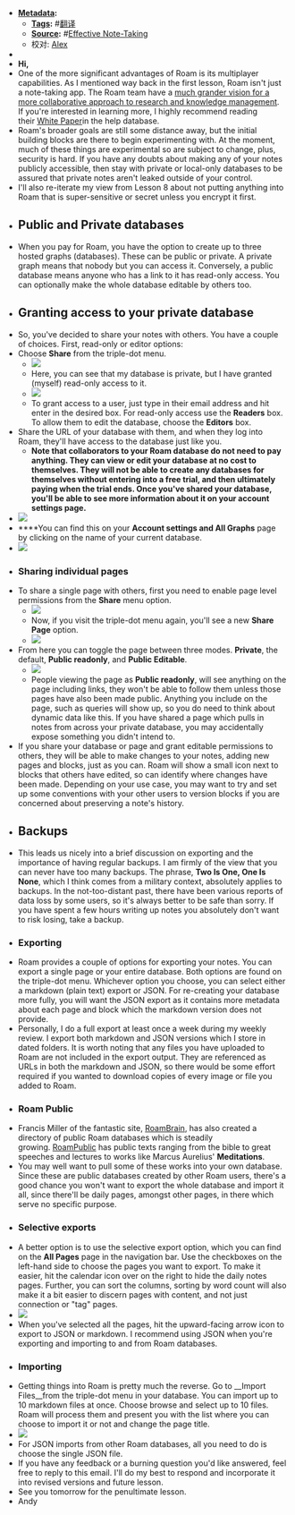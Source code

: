 - **[Metadata](<Metadata.md>):**
    - **[Tags](<Tags.md>):** #[翻译](<翻译.md>)
    - **[Source](<Source.md>):** #[Effective Note-Taking](<Effective Note-Taking.md>)
    - 校对: [Alex](<Alex.md>)
- 
- __Hi,__
- One of the more significant advantages of Roam is its multiplayer capabilities. As I mentioned way back in the first lesson, Roam isn't just a note-taking app. The Roam team have a [much grander vision for a more collaborative approach to research and knowledge management](https://el2.convertkit-mail2.com/c/27uvq8mm6oa9u3oeq0t3/58hvh8u9rgrw9d/aHR0cHM6Ly9yb2FtcmVzZWFyY2guY29tLyMvYXBwL2hlbHAvcGFnZS9wTFhXRnZOQjM=). If you're interested in learning more, I highly recommend reading their [White Paper](https://el2.convertkit-mail2.com/c/27uvq8mm6oa9u3oeq0t3/25h2h9uok3kxok/aHR0cHM6Ly9yb2FtcmVzZWFyY2guY29tLyMvYXBwL2hlbHAvcGFnZS9WdTFNbWppblM=)in the help database.
- Roam's broader goals are still some distance away, but the initial building blocks are there to begin experimenting with. At the moment, much of these things are experimental so are subject to change, plus, security is hard. If you have any doubts about making any of your notes publicly accessible, then stay with private or local-only databases to be assured that private notes aren't leaked outside of your control.
- I'll also re-iterate my view from Lesson 8 about not putting anything into Roam that is super-sensitive or secret unless you encrypt it first.
- ## Public and Private databases
- When you pay for Roam, you have the option to create up to three hosted graphs (databases). These can be public or private. A private graph means that nobody but you can access it. Conversely, a public database means anyone who has a link to it has read-only access. You can optionally make the whole database editable by others too.
- ## Granting access to your private database
- So, you've decided to share your notes with others. You have a couple of choices. First, read-only or editor options:
- Choose __Share__ from the triple-dot menu.
    - ![](https://embed.filekitcdn.com/e/u89MeDKEPf91PvbdZnXxHY/qU35Y21zMtDFRyeAas6A3Y?w=800&fit=max)
    - Here, you can see that my database is private, but I have granted (myself) read-only access to it.
    - ![](https://embed.filekitcdn.com/e/u89MeDKEPf91PvbdZnXxHY/mk8RveNjRztAS7Ly1WQzNV?w=800&fit=max)
    - To grant access to a user, just type in their email address and hit enter in the desired box. For read-only access use the __Readers__ box. To allow them to edit the database, choose the __Editors__ box.
- Share the URL of your database with them, and when they log into Roam, they'll have access to the database just like you.
    - __Note that collaborators to your Roam database do not need to pay anything. They can view or edit your database at no cost to themselves. They will not be able to create any databases for themselves without entering into a free trial, and then ultimately paying when the trial ends. Once you've shared your database, you'll be able to see more information about it on your account settings page.__
- ![](https://embed.filekitcdn.com/e/u89MeDKEPf91PvbdZnXxHY/9DZpWLbSa9sNtQWhyVJbf1?w=800&fit=max)
- ****You can find this on your __Account settings and All Graphs__ page by clicking on the name of your current database.
- ![](https://embed.filekitcdn.com/e/u89MeDKEPf91PvbdZnXxHY/ggsvhmXc4YzWpd8oWNWy6f?w=800&fit=max)
- ### Sharing individual pages
- To share a single page with others, first you need to enable page level permissions from the __Share__ menu option.
    - ![](https://embed.filekitcdn.com/e/u89MeDKEPf91PvbdZnXxHY/jLejaD3Fn1XJFvBjy5arvo?w=800&fit=max)
    - Now, if you visit the triple-dot menu again, you'll see a new __Share Page__ option.
    - ![](https://embed.filekitcdn.com/e/u89MeDKEPf91PvbdZnXxHY/k2jZ5oMJUZw2HUDR8ALkmN?w=800&fit=max)
- From here you can toggle the page between three modes. __Private__, the default, __Public readonly__, and __Public Editable__.
    - ![](https://embed.filekitcdn.com/e/u89MeDKEPf91PvbdZnXxHY/iYWTQkUgXJoW9WVT4RP6i2?w=800&fit=max)
    - People viewing the page as __Public readonly__, will see anything on the page including links, they won't be able to follow them unless those pages have also been made public. Anything you include on the page, such as queries will show up, so you do need to think about dynamic data like this. If you have shared a page which pulls in notes from across your private database, you may accidentally expose something you didn't intend to.
- If you share your database or page and grant editable permissions to others, they will be able to make changes to your notes, adding new pages and blocks, just as you can. Roam will show a small icon next to blocks that others have edited, so can identify where changes have been made. Depending on your use case, you may want to try and set up some conventions with your other users to version blocks if you are concerned about preserving a note's history.
- ## Backups
- This leads us nicely into a brief discussion on exporting and the importance of having regular backups. I am firmly of the view that you can never have too many backups. The phrase, __Two Is One, One Is None__, which I think comes from a military context, absolutely applies to backups. In the not-too-distant past, there have been various reports of data loss by some users, so it's always better to be safe than sorry. If you have spent a few hours writing up notes you absolutely don't want to risk losing, take a backup.
- ### Exporting
- Roam provides a couple of options for exporting your notes. You can export a single page or your entire database. Both options are found on the triple-dot menu. Whichever option you choose, you can select either a markdown (plain text) export or JSON. For re-creating your database more fully, you will want the JSON export as it contains more metadata about each page and block which the markdown version does not provide.
- Personally, I do a full export at least once a week during my weekly review. I export both markdown and JSON versions which I store in dated folders. It is worth noting that any files you have uploaded to Roam are not included in the export output. They are referenced as URLs in both the markdown and JSON, so there would be some effort required if you wanted to download copies of every image or file you added to Roam.
- ### Roam Public
- Francis Miller of the fantastic site, [RoamBrain](https://el2.convertkit-mail2.com/c/27uvq8mm6oa9u3oeq0t3/g3hnhwuz4m42z0/aHR0cHM6Ly93d3cucm9hbWJyYWluLmNvbQ==), has also created a directory of public Roam databases which is steadily growing. [RoamPublic](https://el2.convertkit-mail2.com/c/27uvq8mm6oa9u3oeq0t3/9qhzhdu2odo828/aHR0cHM6Ly93d3cucm9hbXB1YmxpYy5jb20=) has public texts ranging from the bible to great speeches and lectures to works like Marcus Aurelius' __Meditations__.
- You may well want to pull some of these works into your own database. Since these are public databases created by other Roam users, there's a good chance you won't want to export the whole database and import it all, since there'll be daily pages, amongst other pages, in there which serve no specific purpose.
- ### Selective exports
- A better option is to use the selective export option, which you can find on the __All Pages__ page in the navigation bar. Use the checkboxes on the left-hand side to choose the pages you want to export. To make it easier, hit the calendar icon over on the right to hide the daily notes pages. Further, you can sort the columns, sorting by word count will also make it a bit easier to discern pages with content, and not just connection or "tag" pages.
- ![](https://embed.filekitcdn.com/e/u89MeDKEPf91PvbdZnXxHY/mTQffKgFfZMm5S4FQn6Y3K?w=800&fit=max)
- When you've selected all the pages, hit the upward-facing arrow icon to export to JSON or markdown. I recommend using JSON when you're exporting and importing to and from Roam databases.
- ### Importing
- Getting things into Roam is pretty much the reverse. Go to __Import Files__from the triple-dot menu in your database. You can import up to 10 markdown files at once. Choose browse and select up to 10 files. Roam will process them and present you with the list where you can choose to import it or not and change the page title.
- ![](https://embed.filekitcdn.com/e/u89MeDKEPf91PvbdZnXxHY/sgGY7NgmPFtZfJxCFFfJAj?w=800&fit=max)
- For JSON imports from other Roam databases, all you need to do is choose the single JSON file.
- If you have any feedback or a burning question you'd like answered, feel free to reply to this email. I'll do my best to respond and incorporate it into revised versions and future lesson.
- See you tomorrow for the penultimate lesson.
- Andy
